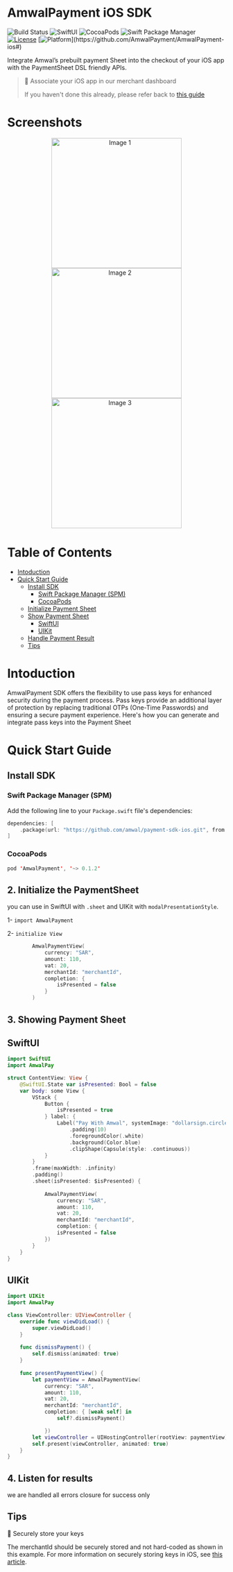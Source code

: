 # AmwalPayment iOS SDK
![Build Status](https://img.shields.io/travis/amwal-tech/AmwalPayment.svg?style=flat)
![SwiftUI](https://img.shields.io/badge/SwiftUI-blue.svg?style=flat)
![CocoaPods](https://img.shields.io/cocoapods/v/AmwalPayment.svg?style=flat)
![Swift Package Manager](https://img.shields.io/badge/Swift%20Package%20Manager-compatible-brightgreen.svg)
[![License](https://img.shields.io/cocoapods/l/AmwalPayment.svg?style=flat)](https://github.com/AmwalPayment/AmwalPayment-ios/blob/master/LICENSE)
[![Platform](https://img.shields.io/cocoapods/p/ios.svg?)](https://github.com/AmwalPayment/AmwalPayment-ios#)

Integrate Amwal’s prebuilt payment Sheet into the checkout of your iOS app with the PaymentSheet DSL friendly APIs.

> 📘 Associate your iOS app in our merchant dashboard
> 
> If you haven't done this already, please refer back to [this guide](https://docs.amwal.tech/docs/setup#workflow-with-amwal)
# Screenshots
<p align="center">
  <img src="https://github.com/amwal-tech/amwal-ios-sdk/assets/10992377/f85a4aa0-f3d8-4b98-a3e1-6eb7eb55db4e" alt="Image 1" width="300"/> 
  <img src="https://github.com/amwal-tech/amwal-ios-sdk/assets/10992377/2a6650af-df62-4721-b106-6c663af01ee4" alt="Image 2" width="300"/> 
  <img src="https://github.com/amwal-tech/amwal-ios-sdk/assets/10992377/cf0499c2-ba11-4b21-be43-1fa37539714a" alt="Image 3" width="300"/>
</p>

# Table of Contents

<!-- MarkdownTOC -->
- [Intoduction](#intoduction)
- [Quick Start Guide](#quick-start-guide)
  - [Install SDK](#install-sdk)
    - [Swift Package Manager (SPM)](#swift-package-manager-spm)
    - [CocoaPods](#cocoapods)
  - [Initialize Payment Sheet](#initialize-payment-sheet)
  - [Show Payment Sheet](#showing-payment-sheet)
    - [SwiftUI](#swiftUI)
    - [UIKit](#uikit)
  - [Handle Payment Result](#listen-payment-results)
  - [Tips](#tips)


# Intoduction
AmwalPayment SDK offers the flexibility to use pass keys for enhanced security during the payment process. Pass keys provide an additional layer of protection by replacing traditional OTPs (One-Time Passwords) and ensuring a secure payment experience. Here's how you can generate and integrate pass keys into the Payment Sheet

<a name="quick-start-guide"></a>
# Quick Start Guide
<a name="install-sdk"></a>
## Install SDK
<a name="swift-package-manager-spm"></a>
### Swift Package Manager (SPM)
Add the following line to your `Package.swift` file's dependencies:

```swift
dependencies: [
    .package(url: "https://github.com/amwal/payment-sdk-ios.git", from: "0.1.2")
]
```
### CocoaPods
```swift
pod 'AmwalPayment', '~> 0.1.2'
```

<a name="initialize-payment-sheet"></a>
## 2. Initialize the PaymentSheet
you can use in SwiftUI with `.sheet` and UIKit with  `modalPresentationStyle`.

1- 
`import AmwalPayment`

2-  `initialize View`
```swift
        AmwalPaymentView(
            currency: "SAR",
            amount: 110,
            vat: 20,
            merchantId: "merchantId",
            completion: {
                isPresented = false
            }
        )
```
<a name="showing-payment-sheet"></a>

## 3. Showing Payment Sheet
<a name="swiftUI"></a>
## SwiftUI
```swift
import SwiftUI
import AmwalPay

struct ContentView: View {
    @SwiftUI.State var isPresented: Bool = false
    var body: some View {
        VStack {
            Button {
                isPresented = true
            } label: {
                Label("Pay With Amwal", systemImage: "dollarsign.circle")
                    .padding(10)
                    .foregroundColor(.white)
                    .background(Color.blue)
                    .clipShape(Capsule(style: .continuous))
            }
        }
        .frame(maxWidth: .infinity)
        .padding()
        .sheet(isPresented: $isPresented) {
            
            AmwalPaymentView(
                currency: "SAR",
                amount: 110,
                vat: 20,
                merchantId: "merchantId",
                completion: {
                isPresented = false
            })
        }
    }
}
```
<a name="uikit"></a>
## UIKit
```swift
import UIKit
import AmwalPay

class ViewController: UIViewController {
    override func viewDidLoad() {
        super.viewDidLoad()
    }
    
    func dismissPayment() {
        self.dismiss(animated: true)
    }
    
    func presentPaymentView() {
        let paymentView = AmwalPaymentView(
            currency: "SAR",
            amount: 110,
            vat: 20,
            merchantId: "merchantId",
            completion: { [weak self] in
                self?.dismissPayment()

            })
        let viewController = UIHostingController(rootView: paymentView)
        self.present(viewController, animated: true)
    }
}
```
<a name="listen-payment-results"></a>

## 4. Listen for results
we are handled all errors closure for success only
## Tips
🚧 Securely store your keys

The merchantId should be securely stored and not hard-coded as shown in this example. For more information on securely storing keys in iOS, see [this article](https://medium.com/google-developer-experts/a-follow-up-on-how-to-store-tokens-securely-in-android-e84ac5f15f17).
